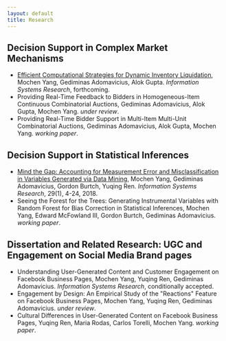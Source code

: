 ```yaml
---
layout: default
title: Research
---
```


## Decision Support in Complex Market Mechanisms

- [Efficient Computational Strategies for Dynamic Inventory Liquidation](https://papers.ssrn.com/sol3/papers.cfm?abstract_id=3251519), Mochen Yang, Gediminas Adomavicius, Alok Gupta. _Information Systems Research_, forthcoming.
- Providing Real-Time Feedback to Bidders in Homogeneous-Item Continuous Combinatorial Auctions, Gediminas Adomavicius, Alok Gupta, Mochen Yang. _under review_.
- Providing Real-Time Bidder Support in Multi-Item Multi-Unit Combinatorial Auctions, Gediminas Adomavicius, Alok Gupta, Mochen Yang. _working paper_.


## Decision Support in Statistical Inferences

- [Mind the Gap: Accounting for Measurement Error and Misclassification in Variables Generated via Data Mining](https://pubsonline.informs.org/doi/full/10.1287/isre.2017.0727), Mochen Yang, Gediminas Adomavicius, Gordon Burtch, Yuqing Ren. _Information Systems Research_, 29(1), 4-24, 2018.
- Seeing the Forest for the Trees: Generating Instrumental Variables with Random Forest for Bias Correction in Statistical Inferences, Mochen Yang, Edward McFowland III, Gordon Burtch, Gediminas Adomavicius. _working paper_.


## Dissertation and Related Research: UGC and Engagement on Social Media Brand pages

- Understanding User-Generated Content and Customer Engagement on Facebook Business Pages, Mochen Yang, Yuqing Ren, Gediminas Adomavicius. _Information Systems Research_, conditionally accepted.
- Engagement by Design: An Empirical Study of the "Reactions" Feature on Facebook Business Pages, Mochen Yang, Yuqing Ren, Gediminas Adomavicius. _under review_.
- Cultural Differences in User-Generated Content on Facebook Business Pages, Yuqing Ren, Maria Rodas, Carlos Torelli, Mochen Yang. _working paper_.